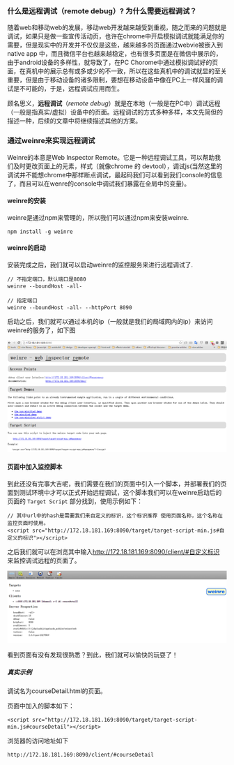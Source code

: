 ### 什么是远程调试（remote debug）? 为什么需要远程调试？

随着web和移动web的发展，移动web开发越来越受到重视，随之而来的问题就是调试，如果只是做一些宣传活动页，也许在chrome中开启模拟调试就能满足你的需要，但是现实中的开发并不仅仅是这些，越来越多的页面通过webvie被嵌入到native app 中，而且微信平台也越来越稳定，也有很多页面是在微信中展示的，由于android设备的多样性，就导致了，在PC Chorome中通过模拟调试好的页面，在真机中的展示总有或多或少的不一致，所以在这些真机中的调试就显的至关重要，但是由于移动设备的诸多限制，要想在移动设备中像在PC上一样风骚的调试是不可能的，于是，远程调试应用而生。

顾名思义，**远程调试**（*remote debug*）就是在本地（一般是在PC中）调试远程（一般是指真实/虚拟）设备中的页面。远程调试的方式多种多样，本文先简但的描述一种，后续的文章中将继续描述其他的方案。

### 通过weinre来实现远程调试

Weinre的本意是Web Inspector Remote。它是一种远程调试工具，可以帮助我们及时更改页面上的元素，样式（就像chrome 的 devtool），调试js(当然这里的调试并不能想chrome中那样断点调试，最起码我们可以看到我们console的信息了，而且可以在wenre的console中调试我们暴露在全局中的变量)。


#### weinre的安装

weinre是通过npm来管理的，所以我们可以通过npm来安装weinre.

```
npm install -g weinre
```

#### weinre的启动

安装完成之后，我们就可以启动weinre的监控服务来进行远程调试了.

```
// 不指定端口，默认端口是8080
weinre --boundHost -all-

// 指定端口
weinre --boundHost -all- --httpPort 8090
```

启动之后，我们就可以通过本机的ip（一般就是我们的局域网内的ip）来访问weinre的服务了，如下图

![weinre成功启动后](resource/weinreStart.png)

#### 页面中加入监控脚本

到此还没有完事大吉呢，我们需要在我们的页面中引入一个脚本，并部署我们的页面到测试环境中才可以正式开始远程调试，这个脚本我们可以在weinre启动后的页面的 `Target Script` 部分找到，使用示例如下：

```
// 其中url中的hash是需要我们来自定义的标识，这个标识推荐 使用页面名称，这个名称在监控页面时使用。
<script src="http://172.18.181.169:8090/target/target-script-min.js#自定义的标识"></script>
```

之后我们就可以在浏览其中输入<http://172.18.181.169:8090/client/#自定义标识> 来监控调试远程的页面了。

![weinre调试页面](resource/weinreClient.png)

看到页面有没有发现很熟悉？到此，我们就可以愉快的玩耍了！

##### 真实示例

调试名为courseDetail.html的页面。

页面中加入的脚本如下：

```
<script src="http://172.18.181.169:8090/target/target-script-min.js#courseDetail"></script>
```

浏览器的访问地址如下

```
http://172.18.181.169:8090/client/#courseDetail
```